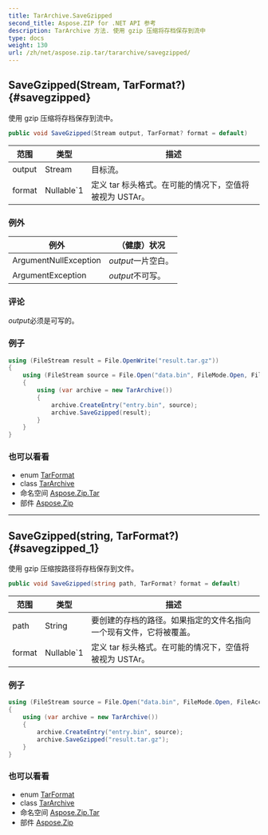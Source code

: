```yaml
---
title: TarArchive.SaveGzipped
second_title: Aspose.ZIP for .NET API 参考
description: TarArchive 方法. 使用 gzip 压缩将存档保存到流中
type: docs
weight: 130
url: /zh/net/aspose.zip.tar/tararchive/savegzipped/
---
```

## SaveGzipped(Stream, TarFormat?) {#savegzipped}

使用 gzip 压缩将存档保存到流中。

```csharp
public void SaveGzipped(Stream output, TarFormat? format = default)
```

| 范围 | 类型 | 描述 |
| --- | --- | --- |
| output | Stream | 目标流。 |
| format | Nullable`1 | 定义 tar 标头格式。在可能的情况下，空值将被视为 USTAr。 |

### 例外

| 例外 | （健康）状况 |
| --- | --- |
| ArgumentNullException | *output*一片空白。 |
| ArgumentException | *output*不可写。 |

### 评论

*output*必须是可写的。

### 例子

```csharp
using (FileStream result = File.OpenWrite("result.tar.gz"))
{
    using (FileStream source = File.Open("data.bin", FileMode.Open, FileAccess.Read))
    {
        using (var archive = new TarArchive())
        {
            archive.CreateEntry("entry.bin", source);
            archive.SaveGzipped(result);
        }
    }
}
```

### 也可以看看

* enum [TarFormat](../../tarformat/)
* class [TarArchive](../)
* 命名空间 [Aspose.Zip.Tar](../../tararchive/)
* 部件 [Aspose.Zip](../../../)

---

## SaveGzipped(string, TarFormat?) {#savegzipped_1}

使用 gzip 压缩按路径将存档保存到文件。

```csharp
public void SaveGzipped(string path, TarFormat? format = default)
```

| 范围 | 类型 | 描述 |
| --- | --- | --- |
| path | String | 要创建的存档的路径。如果指定的文件名指向一个现有文件，它将被覆盖。 |
| format | Nullable`1 | 定义 tar 标头格式。在可能的情况下，空值将被视为 USTAr。 |

### 例子

```csharp
using (FileStream source = File.Open("data.bin", FileMode.Open, FileAccess.Read))
{
    using (var archive = new TarArchive())
    {
        archive.CreateEntry("entry.bin", source);
        archive.SaveGzipped("result.tar.gz");
    }
}
```

### 也可以看看

* enum [TarFormat](../../tarformat/)
* class [TarArchive](../)
* 命名空间 [Aspose.Zip.Tar](../../tararchive/)
* 部件 [Aspose.Zip](../../../)


